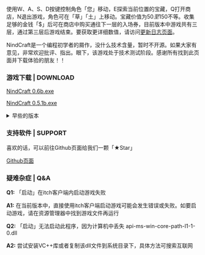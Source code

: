 <script async src="https://www.googletagmanager.com/gtag/js?id=G-KX2YP3YLV7"></script>
<script>
  window.dataLayer = window.dataLayer || [];
  function gtag(){dataLayer.push(arguments);}
  gtag('js', new Date());

  gtag('config', 'G-KX2YP3YLV7');
</script>

使用W、A、S、D按键控制角色「您」移动，E探索当前位置的宝藏，Q打开商店，N退出游戏，角色可在「草」「土」上移动。宝藏价值为50$至150$不等。收集足够的金钱「$」后可在商店中购买通往下一层的入场券，目前版本中游戏共有三层，通过第三层后游戏结束。要获取更详细数值，请访问[更新日志页面](https://nindcraft.github.io/u)。

NindCraft是一个编程初学者的屑作，没什么技术含量，暂时不开源。如果大家有意见，非常欢迎批评、指出。眼下，该游戏处于技术测试阶段。感谢所有找到此页面并下载体验的朋友！！

### 游戏下载 | DOWNLOAD

<p><a href="files/NindCraft 0.6b.exe">NindCraft 0.6b.exe</a></p>

<p><a href="files/NindCraft 0.5.1b.exe">NindCraft 0.5.1b.exe</a></p>

<details>
<summary>早些的版本</summary>
  
  <p><a href="files/NindCraft 0.5b.exe">NindCraft 0.5b.exe</a></p>
  
  <p><a href="files/NiNdCraft 0.4b.exe">NiNdCraft 0.4b.exe</a></p>
  
  <p><a href="files/NiNdCraft 0.3b.exe">NiNdCraft 0.3b.exe</a></p>
  
  <p><a href="files/NiNdCraft 0.2b.exe">NiNdCraft 0.2b.exe</a></p>
  
  <p><a href="files/NiNdCraft 0.1b.exe">NiNdCraft 0.1b.exe</a></p>
  
</details>

### 支持软件 | SUPPORT

喜欢的话，可以前往Github页面给我们一颗「★Star」

[Github页面](https://github.com/NindCraft/NindCraft.github.io)

### 疑难杂症 | Q&A

**Q1:** 「启动」在itch客户端内启动游戏失败

**A1:** 在当前版本中，直接使用itch客户端启动游戏可能会发生错误或失败。如要启动游戏，请在资源管理器中找到游戏文件再运行

**Q2:** 「启动」无法启动此程序，因为计算机中丢失 api-ms-win-core-path-l1-1-0.dll

**A2:** 尝试安装VC++库或者复制该dll文件到系统目录下，具体方法可搜索互联网
